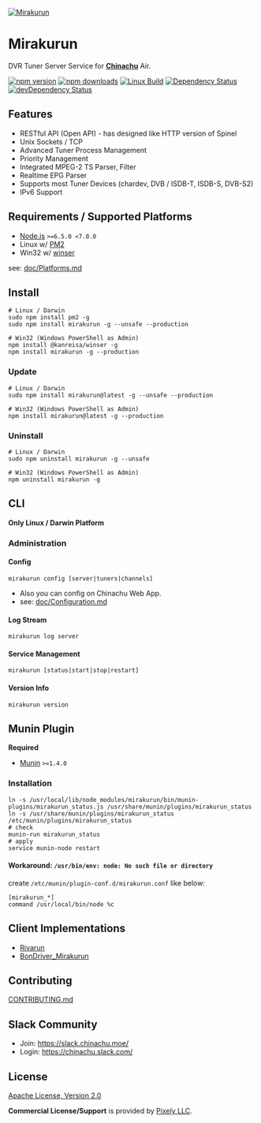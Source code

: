 [![Mirakurun](https://yabumi.cc/159e63f5c692b3b0dae47765.svg)](https://github.com/Chinachu/Mirakurun)

# Mirakurun

DVR Tuner Server Service for **[Chinachu](https://chinachu.moe/)** Air.

[![npm version][npm-img]][npm-url]
[![npm downloads][downloads-image]][downloads-url]
[![Linux Build][travis-img]][travis-url]
[![Dependency Status][dep-img]][dep-url]
[![devDependency Status][devdep-img]][devdep-url]

## Features

* RESTful API (Open API) - has designed like HTTP version of Spinel
* Unix Sockets / TCP
* Advanced Tuner Process Management
* Priority Management
* Integrated MPEG-2 TS Parser, Filter
* Realtime EPG Parser
* Supports most Tuner Devices (chardev, DVB / ISDB-T, ISDB-S, DVB-S2)
* IPv6 Support

## Requirements / Supported Platforms

* [Node.js](http://nodejs.org/) `>=6.5.0 <7.0.0`
* Linux w/ [PM2](http://pm2.keymetrics.io/)
* Win32 w/ [winser](https://github.com/jfromaniello/winser)

see: [doc/Platforms.md](doc/Platforms.md)

## Install

```
# Linux / Darwin
sudo npm install pm2 -g
sudo npm install mirakurun -g --unsafe --production

# Win32 (Windows PowerShell as Admin)
npm install @kanreisa/winser -g
npm install mirakurun -g --production
```

### Update

```
# Linux / Darwin
sudo npm install mirakurun@latest -g --unsafe --production

# Win32 (Windows PowerShell as Admin)
npm install mirakurun@latest -g --production
```

### Uninstall

```
# Linux / Darwin
sudo npm uninstall mirakurun -g --unsafe

# Win32 (Windows PowerShell as Admin)
npm uninstall mirakurun -g
```

## CLI

**Only Linux / Darwin Platform**

### Administration

#### Config

```
mirakurun config [server|tuners|channels]
```

* Also you can config on Chinachu Web App.
* see: [doc/Configuration.md](doc/Configuration.md)

#### Log Stream

```
mirakurun log server
```

#### Service Management

```
mirakurun [status|start|stop|restart]
```

#### Version Info

```
mirakurun version
```

## Munin Plugin

**Required**
* [Munin](http://munin-monitoring.org/) `>=1.4.0`

### Installation

```
ln -s /usr/local/lib/node_modules/mirakurun/bin/munin-plugins/mirakurun_status.js /usr/share/munin/plugins/mirakurun_status
ln -s /usr/share/munin/plugins/mirakurun_status /etc/munin/plugins/mirakurun_status
# check
munin-run mirakurun_status
# apply
service munin-node restart
```

#### Workaround: `/usr/bin/env: node: No such file or directory`

create `/etc/munin/plugin-conf.d/mirakurun.conf` like below:

```
[mirakurun_*]
command /usr/local/bin/node %c
```

## Client Implementations

* [Rivarun](https://github.com/Chinachu/Rivarun)
* [BonDriver_Mirakurun](https://github.com/h-mineta/BonDriver_Mirakurun)

## Contributing

[CONTRIBUTING.md](CONTRIBUTING.md)

## Slack Community

* Join: https://slack.chinachu.moe/
* Login: https://chinachu.slack.com/

## License

[Apache License, Version 2.0](LICENSE)

**Commercial License/Support** is provided by [Pixely LLC](https://pixely.jp/).

[npm-img]: https://img.shields.io/npm/v/mirakurun.svg
[npm-url]: https://npmjs.org/package/mirakurun
[downloads-image]: https://img.shields.io/npm/dm/mirakurun.svg?style=flat
[downloads-url]: https://npmjs.org/package/mirakurun
[travis-img]: https://img.shields.io/travis/Chinachu/Mirakurun.svg
[travis-url]: https://travis-ci.org/Chinachu/Mirakurun
[dep-img]: https://david-dm.org/Chinachu/Mirakurun.svg
[dep-url]: https://david-dm.org/Chinachu/Mirakurun
[devdep-img]: https://david-dm.org/Chinachu/Mirakurun/dev-status.svg
[devdep-url]: https://david-dm.org/Chinachu/Mirakurun#info=devDependencies